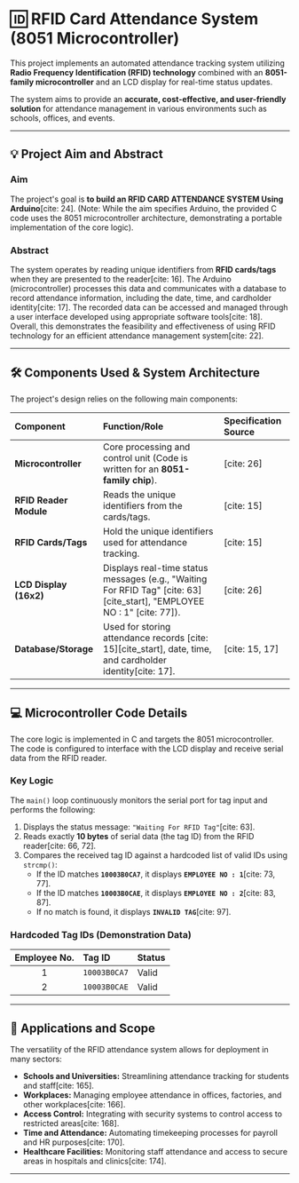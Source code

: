 # 🆔 RFID Card Attendance System (8051 Microcontroller)

This project implements an automated attendance tracking system utilizing **Radio Frequency Identification (RFID) technology** combined with an **8051-family microcontroller** and an LCD display for real-time status updates.

The system aims to provide an **accurate, cost-effective, and user-friendly solution** for attendance management in various environments such as schools, offices, and events.

***

## 💡 Project Aim and Abstract

### Aim
The project's goal is **to build an RFID CARD ATTENDANCE SYSTEM Using Arduino**[cite: 24]. (Note: While the aim specifies Arduino, the provided C code uses the 8051 microcontroller architecture, demonstrating a portable implementation of the core logic).

### Abstract
The system operates by reading unique identifiers from **RFID cards/tags** when they are presented to the reader[cite: 16]. The Arduino (microcontroller) processes this data and communicates with a database to record attendance information, including the date, time, and cardholder identity[cite: 17]. The recorded data can be accessed and managed through a user interface developed using appropriate software tools[cite: 18]. Overall, this demonstrates the feasibility and effectiveness of using RFID technology for an efficient attendance management system[cite: 22].

***

## 🛠️ Components Used & System Architecture

The project's design relies on the following main components:

| Component | Function/Role | Specification Source |
| :--- | :--- | :--- |
| **Microcontroller** | Core processing and control unit (Code is written for an **8051-family chip**). | [cite: 26] |
| **RFID Reader Module** | Reads the unique identifiers from the cards/tags. | [cite: 15] |
| **RFID Cards/Tags** | Hold the unique identifiers used for attendance tracking. | [cite: 15] |
| **LCD Display (16x2)** | Displays real-time status messages (e.g., "Waiting For RFID Tag" [cite: 63][cite_start], "EMPLOYEE NO : 1" [cite: 77]). | [cite: 26] |
| **Database/Storage** | Used for storing attendance records [cite: 15][cite_start], date, time, and cardholder identity[cite: 17]. | [cite: 15, 17] |


***

## 💻 Microcontroller Code Details

The core logic is implemented in C and targets the 8051 microcontroller. The code is configured to interface with the LCD display and receive serial data from the RFID reader.

### Key Logic
The `main()` loop continuously monitors the serial port for tag input and performs the following:
1.  Displays the status message: `"Waiting For RFID Tag"`[cite: 63].
2.  Reads exactly **10 bytes** of serial data (the tag ID) from the RFID reader[cite: 66, 72].
3.  Compares the received tag ID against a hardcoded list of valid IDs using `strcmp()`:
    * If the ID matches **`10003B0CA7`**, it displays **`EMPLOYEE NO : 1`**[cite: 73, 77].
    * If the ID matches **`10003B0CAE`**, it displays **`EMPLOYEE NO : 2`**[cite: 83, 87].
    * If no match is found, it displays **`INVALID TAG`**[cite: 97].

### Hardcoded Tag IDs (Demonstration Data)

| Employee No. | Tag ID | Status |
| :---: | :--- | :--- |
| 1 | `10003B0CA7` | Valid |
| 2 | `10003B0CAE` | Valid |

***

## 🏢 Applications and Scope

The versatility of the RFID attendance system allows for deployment in many sectors:

* **Schools and Universities:** Streamlining attendance tracking for students and staff[cite: 165].
* **Workplaces:** Managing employee attendance in offices, factories, and other workplaces[cite: 166].
* **Access Control:** Integrating with security systems to control access to restricted areas[cite: 168].
* **Time and Attendance:** Automating timekeeping processes for payroll and HR purposes[cite: 170].
* **Healthcare Facilities:** Monitoring staff attendance and access to secure areas in hospitals and clinics[cite: 174].

***

